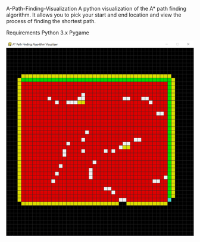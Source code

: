 A-Path-Finding-Visualization
A python visualization of the A* path finding algorithm. It allows you to pick your start and end location and view the process of finding the shortest path.

Requirements
Python 3.x
Pygame


![Astar Visualizer](Astar.png)
